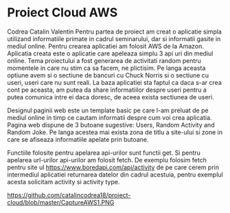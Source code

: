 # Proiect Cloud AWS
Codrea Catalin Valentin
Pentru partea de proiect am creat o aplicatie simpla utilizand informatiile primate in cadrul seminarului, dar si informatii gasite in mediul online. Pentru crearea aplicatiei am folosit AWS de la Amazon.  Aplicatia creata este o aplicatie care apeleaza simplu 3 api uri din mediul online. Tema proiectului a fost generarea de activitati random pentru momentele in care nu stim ca sa facem, ne plictisim. Pe langa aceasta optiune avem si o sectiune de bancuri cu Chuck Norris si o sectiune cu useri, useri care nu sunt reali. La baza aplicatiei sta faptul ca daca s-ar crea cont pe aceasta, am putea da share informatiilor despre useri pentru a putea comunica intre ei daca doresc, de aceea exista sectiunea de useri.

Designul paginii web este un template basic pe care l-am preluat de pe mediul online in timp ce cautam informatii despre cum voi crea aplicatia. Pagina web dispune de 3 butoane sugestive: Users, Random Activity and Random Joke. Pe langa acestea mai exista zona de titlu a site-ului si zone in care se afiseaza informatiile apelate prin butoane.

Functiile folosite pentru apelarea api-urilor sunt functii get. Si pentru apelarea url-urilor api-urilor am folosit fetch.
De exemplu folosim fetch pentru site ul https://www.boredapi.com/api/activity de pe care cerem prin intermediul aplicatiei returnarea datelor din cadrul acestuia, pentru exemplul acesta solicitam activity si activity type.

https://github.com/catalincodrea18/proiect-cloud/blob/master/CaptureAWS1.PNG

